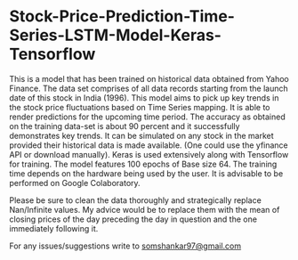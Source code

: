 # Stock-Price-Prediction-Time-Series-LSTM-Model-Keras-Tensorflow
This is a model that has been trained on historical data obtained from Yahoo Finance. The data set comprises of all data records starting from the launch date of this stock in India (1996). This model aims to pick up key trends in the stock price fluctuations based on Time Series mapping. It is able to render predictions for the upcoming time period. The accuracy as obtained on the training data-set is about 90 percent and it successfully demonstrates key trends. It can be simulated on any stock in the market provided their historical data is made available. (One could use the yfinance API or download manually). Keras is used extensively along with Tensorflow for training. The model features 100 epochs of Base size 64. The training time depends on the hardware being used by the user. It is advisable to be performed on Google Colaboratory. 

Please be sure to clean the data thoroughly and strategically replace Nan/Infinite values. My advice would be to replace them with the mean of closing prices of the day preceding the day in question and the one immediately following it. 

For any issues/suggestions write to somshankar97@gmail.com
